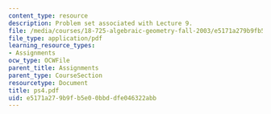 ```yaml
---
content_type: resource
description: Problem set associated with Lecture 9.
file: /media/courses/18-725-algebraic-geometry-fall-2003/e5171a279b9fb5e00bbddfe046322abb_ps4.pdf
file_type: application/pdf
learning_resource_types:
- Assignments
ocw_type: OCWFile
parent_title: Assignments
parent_type: CourseSection
resourcetype: Document
title: ps4.pdf
uid: e5171a27-9b9f-b5e0-0bbd-dfe046322abb
---
```

